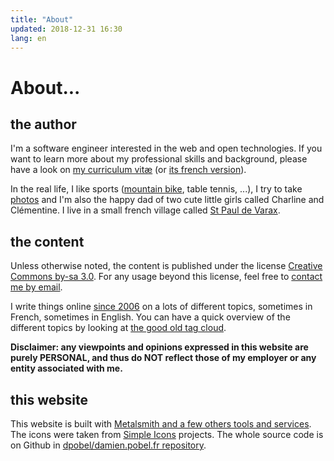 ```yaml
---
title: "About"
updated: 2018-12-31 16:30
lang: en
---
```


# About...

## the author

I'm a software engineer interested in the web and open technologies. If you want
to learn more about my professional skills and background, please have a look on
[my curriculum vitæ](/page/cv) (or [its french version](/page/cv-fr)).

In the real life, I like sports ([mountain bike](http://vtt.revermont.bike/),
table tennis, ...), I try to take [photos](/tag/photo) and I'm also the happy
dad of two cute little girls called Charline and Clémentine. I live in a small
french village called [St Paul de Varax](http://mairie-saintpauldevarax.fr/).

## the content

Unless otherwise noted, the content is published under the license [Creative
Commons by-sa 3.0](http://creativecommons.org/licenses/by-sa/3.0/). For any
usage beyond this license, feel free to [contact me by
email](mailto:damien+blog@pobel.fr).

I write things online [since 2006](/post/ouverture) on a lots of different
topics, sometimes in French, sometimes in English. You can have a quick overview
of the different topics by looking at [the good old tag cloud](/tags).

**Disclaimer: any viewpoints and opinions expressed in this website are
purely PERSONAL, and thus do NOT reflect those of my employer or any entity
associated with me.**

## this website

This website is built with [Metalsmith and a few others tools and
services](/post/powered-by-metalsmith/). The icons were taken from [Simple
Icons](http://simpleicons.org/) projects. The whole source code is on Github in
[dpobel/damien.pobel.fr repository](https://github.com/dpobel/damien.pobel.fr).
